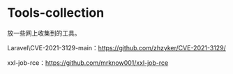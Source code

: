# Tools-collection
放一些网上收集到的工具。

Laravel\CVE-2021-3129-main：https://github.com/zhzyker/CVE-2021-3129/

xxl-job-rce：https://github.com/mrknow001/xxl-job-rce
